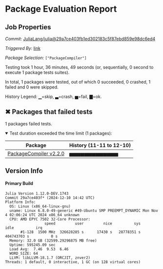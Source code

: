 # Package Evaluation Report

## Job Properties

*Commit:* [JuliaLang/julia@29a7ce403fb1ed302183c5f87ebd859e98dc6ed4](https://github.com/JuliaLang/julia/commit/29a7ce403fb1ed302183c5f87ebd859e98dc6ed4)

*Triggered By:* [link](https://github.com/JuliaLang/julia/commit/29a7ce403fb1ed302183c5f87ebd859e98dc6ed4#commitcomment-150189028)

*Package Selection:* `["PackageCompiler"]`

Testing took 1 hour, 36 minutes, 49 seconds (or, sequentially, 0 second to execute 1 package tests suites).

In total, 1 packages were tested, out of which 0 succeeded, 0 crashed, 1 failed and 0 were skipped.


History Legend: ▁=skip, ▃=crash, ▅=fail, ▇=ok.

## ✖ Packages that failed tests

1 packages failed tests.

<details open><summary>Test duration exceeded the time limit (1 packages):</summary>
<p>


| Package | History (11-11 to 12-10) |
| ------- | ------- |
| [PackageCompiler v2.2.0](https://s3.amazonaws.com/julialang-reports/nanosoldier/pkgeval/by_hash/29a7ce4/PackageCompiler.primary.log) | <span class="history">▅▅▅▅▅▅▅▅▅▅▅▅▅</span> |

</p>
</details>


## Version Info

#### Primary Build

```
Julia Version 1.12.0-DEV.1743
Commit 29a7ce403f* (2024-12-10 14:42 UTC)
Platform Info:
  OS: Linux (x86_64-linux-gnu)
  uname: Linux 6.8.0-49-generic #49-Ubuntu SMP PREEMPT_DYNAMIC Mon Nov  4 02:06:24 UTC 2024 x86_64 unknown
  CPU: AMD EPYC 7502 32-Core Processor: 
                  speed         user         nice          sys         idle          irq
       #1-128  1500 MHz  326628285 s      17430 s   28778351 s  404743703 s          0 s
  Memory: 32.0 GB (32599.29296875 MB free)
  Uptime: 595245.09 sec
  Load Avg:  7.46  9.53  6.46
  WORD_SIZE: 64
  LLVM: libLLVM-18.1.7 (ORCJIT, znver2)
Threads: 1 default, 0 interactive, 1 GC (on 128 virtual cores)

```
<!-- Generated on 2024-12-11T05:52:39.669 -->
